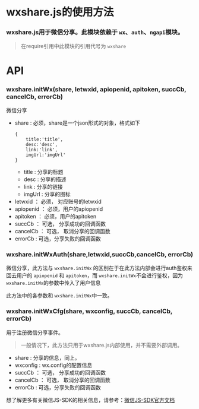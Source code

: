 #	wxshare.js的使用方法

### wxshare.js用于微信分享。此模块依赖于 `wx`、`auth`、`ngapi`模块。

> 在require引用中此模块的引用代号为 `wxshare` 

#	API

### wxshare.initWx(share, letwxid, apiopenid, apitoken, succCb, cancelCb, errorCb)
微信分享
* share	: 必须，share是一个json形式的对象，格式如下
	```
	{
		title:'title',
		desc:'desc',
		link:'link',
		imgUrl:'imgUrl'
	}
	```
	* title : 分享的标题
	* desc : 分享的描述
	* link : 分享的链接
	* imgUrl : 分享的图标
* letwxid ： 必须， 对应账号的letwxid
* apiopenid ： 必须，用户的apiopenid
* apitoken ：  必须，用户的apitoken
* succCb ： 可选， 分享成功的回调函数
* cancelCb ： 可选， 取消分享的回调函数
* errorCb : 可选，分享失败的回调函数

### wxshare.initWxAuth(share,letwxid,succCb,cancelCb, errorCb)
微信分享，此方法与 `wxshare.initWx` 的区别在于在此方法内部会进行auth鉴权来回去用户的 `apiopenid` 和 `apitoken`，而 `wxshare.initWx`不会进行鉴权，因为	 `wxshare.initWx`的参数中传入了用户信息

此方法中的各参数和 `wxshare.initWx`中一致。

### wxshare.initWxCfg(share, wxconfig, succCb, cancelCb, errorCb)
用于注册微信分享事件。
>一般情况下，此方法只用于wxshare.js内部使用，并不需要外部调用。

* share : 分享的信息，同上。
* wxconfig : wx.config的配置信息
* succCb ： 可选， 分享成功的回调函数
* cancelCb ： 可选， 取消分享的回调函数
* errorCb : 可选，分享失败的回调函数

想了解更多有关微信JS-SDK的相关信息，请参考：[微信JS-SDK官方文档](http://mp.weixin.qq.com/wiki/7/aaa137b55fb2e0456bf8dd9148dd613f.html)